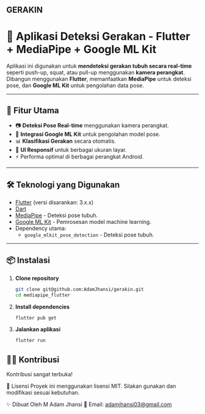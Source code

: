 ## GERAKIN

# 🤸 Aplikasi Deteksi Gerakan - Flutter + MediaPipe + Google ML Kit

Aplikasi ini digunakan untuk **mendeteksi gerakan tubuh secara real-time** seperti push-up, squat, atau pull-up menggunakan **kamera perangkat**.  
Dibangun menggunakan **Flutter**, memanfaatkan **MediaPipe** untuk deteksi pose, dan **Google ML Kit** untuk pengolahan data pose.

---

## 🚀 Fitur Utama
- 📷 **Deteksi Pose Real-time** menggunakan kamera perangkat.
- 🤖 **Integrasi Google ML Kit** untuk pengolahan model pose.
- 📊 **Klasifikasi Gerakan** secara otomatis.
- 📱 **UI Responsif** untuk berbagai ukuran layar.
- ⚡ Performa optimal di berbagai perangkat Android.

---

## 🛠️ Teknologi yang Digunakan
- [Flutter](https://flutter.dev/) (versi disarankan: 3.x.x)
- [Dart](https://dart.dev/)
- [MediaPipe](https://developers.google.com/mediapipe) - Deteksi pose tubuh.
- [Google ML Kit](https://developers.google.com/ml-kit) - Pemrosesan model machine learning.
- Dependency utama:
    - `google_mlkit_pose_detection` - Deteksi pose tubuh.

---

## 📦 Instalasi

1. **Clone repository**
   ```bash
   git clone git@github.com:AdamJhansi/gerakin.git
   cd mediapipe_flutter
   ```

2. **Install dependencies**
    ```bash
    flutter pub get
    ```

3. **Jalankan aplikasi**
    ```bash
    flutter run
    ```

## 🧑‍💻 Kontribusi
Kontribusi sangat terbuka!

📄 Lisensi
Proyek ini menggunakan lisensi MIT.
Silakan gunakan dan modifikasi sesuai kebutuhan.

✨ Dibuat Oleh
M Adam Jhansi
📧 Email: adamjhansi03@gmail.com
